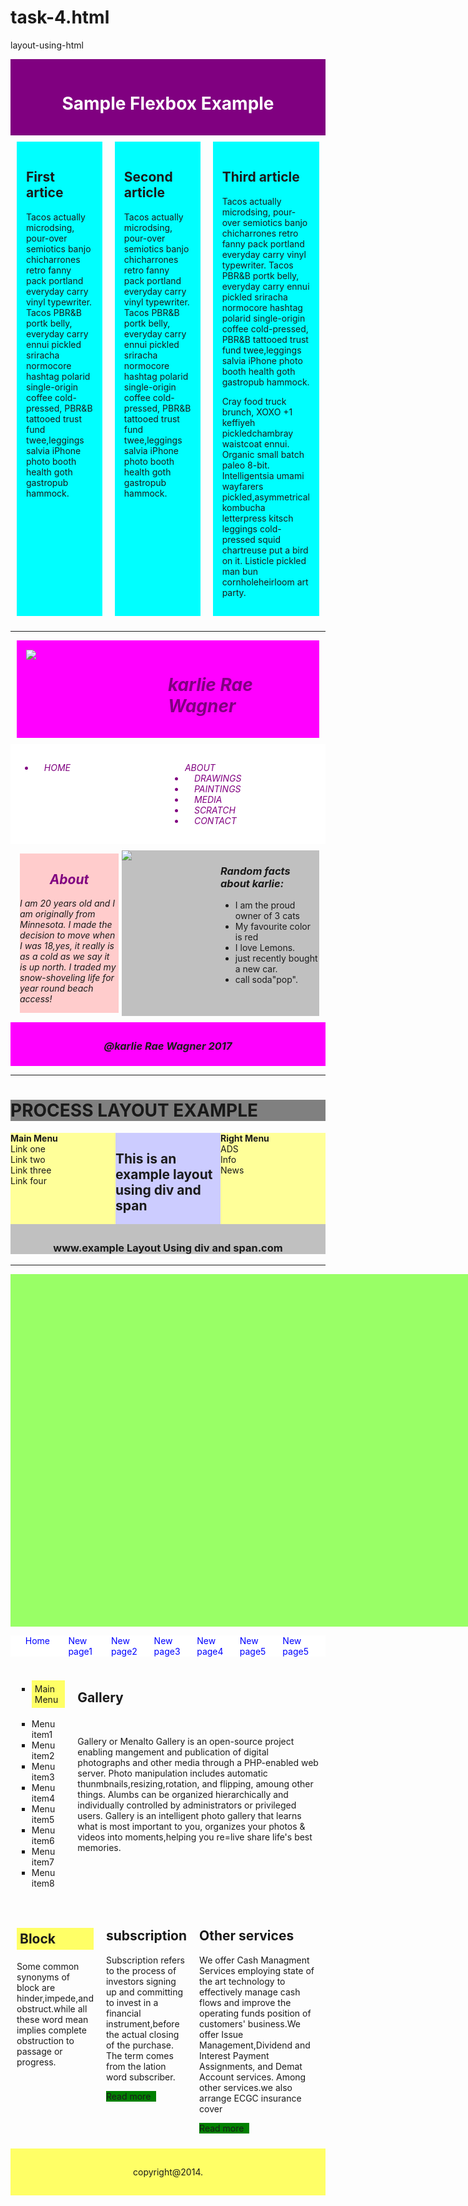 # task-4.html
layout-using-html
<!DOCTYPE html>
<html>
<head>
<title>layout Using html</title>
</head>
<body>
<div style="background-color:purple;padding:15px">
<h1 align="center"style="color:white">Sample Flexbox Example</h1>
</div>
<div style="display:flex">
<div style="flex:1;background-color:Aqua; padding:15px;margin:10px;">
<h2>First artice</h2>
<p>Tacos actually microdsing, pour-over semiotics banjo chicharrones retro fanny pack portland everyday carry vinyl typewriter.
Tacos PBR&B portk belly, everyday carry ennui pickled sriracha normocore hashtag polarid single-origin coffee cold-pressed,
PBR&B tattooed trust fund twee,leggings salvia iPhone photo booth health goth gastropub hammock.
</p>
</div>
<div style="flex:1;background-color:aqua;padding:15px;margin:10px;">
<h2>Second article</h2>
<p>Tacos actually microdsing, pour-over semiotics banjo chicharrones retro fanny pack portland everyday carry vinyl typewriter.
Tacos PBR&B portk belly, everyday carry ennui pickled sriracha normocore hashtag polarid single-origin coffee cold-pressed,
PBR&B tattooed trust fund twee,leggings salvia iPhone photo booth health goth gastropub hammock.
</p>
</div>
<div style="flex:1;background-color:aqua;padding:15px;margin:10px;">
<h2>Third article</h2>
<p>Tacos actually microdsing, pour-over semiotics banjo chicharrones retro fanny pack portland everyday carry vinyl typewriter.
Tacos PBR&B portk belly, everyday carry ennui pickled sriracha normocore hashtag polarid single-origin coffee cold-pressed,
PBR&B tattooed trust fund twee,leggings salvia iPhone photo booth health goth gastropub hammock.
</p>
<p>Cray food truck brunch, XOXO +1 keffiyeh pickledchambray waistcoat ennui.
Organic small batch paleo 8-bit. Intelligentsia umami wayfarers pickled,asymmetrical kombucha letterpress kitsch leggings cold-pressed squid chartreuse put a bird on it.
Listicle pickled man bun cornholeheirloom art party.</p>
</div>
</div>
<hr>
<div style="margin:10px">
<div style="display:flex;background-color:fuchsia; padding:15px;">
<div style="flex:1">
<img src="E:Raghava/cameraimage.jpg"/>
</div>
<div style="flex:1">
<i><h1 style="color:purple">karlie Rae Wagner</h1></i>
</div>
</div>
</div>
<div style="background-color:white; padding:15px">
<ul style="display:flex">
<li style="flex:1;color:purple;padding-left:15px"><i>HOME</i></li>
<ii style="flex:1;color:purple;padding-left:15px"><i>ABOUT</i></li>
<li style="flex:1;color:purple;padding-left:15px"><i>DRAWINGS</i></li>
<li style="flex:1;color:purple;padding-left:15px"><i>PAINTINGS</i></li>
<li style="flex:1;color:purple;padding-left:15px"><i>MEDIA</i></li>
<li style="flex:1;color:purple;padding-left:15px"><i>SCRATCH</i></li>
<li style="flex:1;color:purple;padding-left:15px"><i>CONTACT</i></li>
</ul>
</div>
<div style="display:flex;margin:10px">
<div style="flex:1;background-color:#FFCCCC;margin:5px">
<h2 style="color:purple;text-align:center"><i>About</i></h2>
<p><i> I am 20 years old and I am originally from Minnesota. I made the decision to move when I was 18,yes, it really is as a cold as we say it is up north. I traded my snow-shoveling life for year round beach access!
</i></p>
</div>
<div style="flex:1;background-color:silver">
<img src="E:Raghava/pic.jpg"/>
</div>
<div style="flex:1; background-color:silver">
<h3><i>Random facts about karlie:</i></h3>
<ul>
<li>I am the proud owner of 3 cats </li>
<li>My favourite color is red</li>
<li>I love Lemons.</li>
<li>just recently bought a new car.</li>
<li>call soda"pop".</li>
</ul>
</div>
</div>
<div>
<div style="background-color:fuchsia;padding:5px">
<h3 align="center"1><i>@karlie Rae Wagner 2017</i></h3>
</div>
</div>
<hr>
<div style="background-color:gray;">
<h1>PROCESS LAYOUT EXAMPLE</h1>
</div>
<div style="display:flex">
<div style="background-color:#FFFF99;flex:1;">
<span><b>Main Menu</b></span><br/>
<span>Link one</span><br/>
<span>Link two</span><br/>
<span>Link three</span><br/>
<span>Link four</span><br/>
</div>
<div style="background-color:#CCCCFF;flex:1;">
<h2>This is an example layout using div and span</h2>
</div>
<div style="background-color:#FFFF99;flex:1;">
<span><b>Right Menu</b></span><br/>
<span>ADS</span><br/>
<span>Info</span><br/>
<span>News</span><br/>
</div>
</div>
<div style="background-color:silver;padding-top:5px">
<h3 style="text-align:center">www.example Layout Using div and span.com</h3>
</div>
<hr>
<div style="background-color:#99FF66;padding:15px;padding-left:1100px">
<h1>Enter Site Title</h1>
<h3<Enter site Slogan</h3>
</div>
<div style="background-color:white;">
<ul style="list-style-type:none;display:flex">
<li style="flex:1;color:blue">Home</li>
<li style="flex:1;color:blue">New page1</li>
<li style="flex:1;color:blue">New page2</li>
<li style="flex:1;color:blue">New page3</li>
<li style="flex:1;color:blue">New page4</li>
<li style="flex:1;color:blue">New page5</li>
<li style="flex:1;color:blue">New page5</li>
</div>
<div style="display:flex">
<div style="flex:1;margin:10px">
<ul type="square"style="flex:1">
<li style="background-color:#FFFF66;padding:5px;"<b>Main Menu</b></li><br/>
<li>Menu item1</li>
<li>Menu item2</li>
<li>Menu item3</li>
<li>Menu item4</li>
<li>Menu item5</li>
<li>Menu item6</li>
<li>Menu item7</li>
<li>Menu item8</li>
</div>
<div style="flex:5;margin:10px">
<h2>Gallery</h2><br>
<p>Gallery or Menalto Gallery is an open-source project enabling mangement and publication of digital photographs and other media through a PHP-enabled web server.
Photo manipulation includes automatic thunmbnails,resizing,rotation, and flipping, amoung other things.
Alumbs can be organized hierarchically and individually controlled by administrators or privileged users.
Gallery is an intelligent photo gallery that learns what is most important to you, organizes your photos & videos into moments,helping you re=live share life's best memories.
</p>
</div>
</div>
<div style="display:flex">
<div style="flex:1;margin:10px">
<h2 style="background-color:#FFFF66;padding:5px;">Block</h2>
<p>Some common synonyms of block are hinder,impede,and obstruct.while all these word mean implies complete obstruction to passage or progress.</p>
</div>
<div style="flex:2;margin:10px;padding-bottom:10px">
<h2>subscription</h2>
<p>Subscription refers to the process of investors signing up and committing to invest in a financial instrument,before the actual closing of the purchase.
The term comes from the lation word subscriber.</p>
<p style="border:1px;background-color:green;width:80px">Read more</p>
</div>
<div style="flex:3;margin:10px;">
<h2>Other services </h2>
<p>We offer Cash Managment Services employing state of the art technology to effectively manage cash flows and improve the operating funds position of customers' business.We offer Issue Management,Dividend and Interest Payment Assignments, and Demat Account services.
Among other services.we also arrange ECGC insurance cover</p>
<p style="border:1px;background-color:green;width:80px">Read more</p>
</div>
</div>
<div style="background-color:#FFFF66;padding:15px">
<p style="text-align:center">copyright@2014.</p>
</div>
</div>
</body>
</html>
